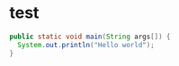 # test

```java
public static void main(String args[]) {
  System.out.println("Hello world");
}

```
